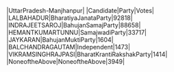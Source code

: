 
|UttarPradesh-Manjhanpur|
|Candidate|Party|Votes|
|LALBAHADUR|BharatiyaJanataParty|92818|
|INDRAJEETSAROJ|BahujanSamajParty|88658|
|HEMANTKUMARTUNNU|SamajwadiParty|33717|
|JAYKARAN|BahujanMuktiParty|1604|
|BALCHANDRAGAUTAM|Independent|1473|
|VIKRAMSINGHRAJPASI|BharatKrantiRakshakParty|1414|
|NoneoftheAbove|NoneoftheAbove|3949|
